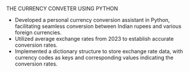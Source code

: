  THE CURRENCY CONVETER USING PYTHON
* Developed a personal currency conversion assistant in Python, facilitating seamless conversion between Indian rupees and various foreign currencies. <br>
* Utilized average exchange rates from 2023 to establish accurate conversion rates. <br>
* Implemented a dictionary structure to store exchange rate data, with currency codes as keys and corresponding values indicating the conversion rates. <br>
